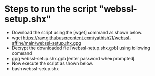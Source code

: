 # Steps to run the script "webssl-setup.shx" 

* Download the script using the [wget] command as shown below.
* wget  https://raw.githubusercontent.com/yathish21/webssl-affine/main/webssl-setup.shx.gpg
* Decrypt the downloaded file [webssl-setup.shx.gpb] using following command
* gpg webssl-setup.shx.gpb [enter password when prompted].
* Now execute the script as shown below.
* bash webssl-setup.shx

